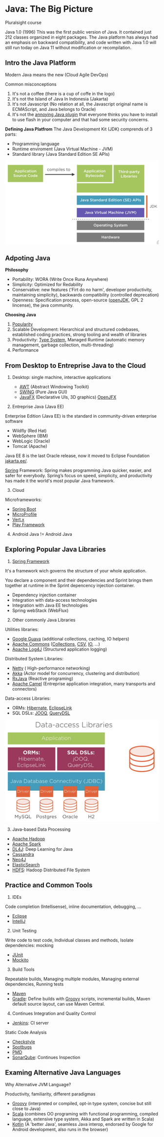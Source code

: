 # Java: The Big Picture

Pluralsight course

Java 1.0 (1996)
This was the first public version of Java. It contained just 212 classes organized in eight packages. The Java platform has always had an emphasis on backward compatibility, and code written with Java 1.0 will still run today on Java 11 without modification or recompilation.

## Intro the Java Platform

Modern Java means the new (Cloud Agile DevOps)

Common misconceptions

1. It's not a coffee (there is a cup of coffe in the logo)
2. It's not the Island of Java In Indonesia (Jakarta)
3. It's not Javascript (No relation at all, the Javascript original name is ECMAScript, and Java belongs to Oracle)
4. It's not the [annoying Java plugin](https://www.google.com/url?sa=i&url=https%3A%2F%2Fwww.youtube.com%2Fwatch%3Fv%3DtOOg68GT_Wk&psig=AOvVaw1pYvO-s9m5vL6jLagFCfGb&ust=1617138290396000&source=images&cd=vfe&ved=0CAIQjRxqFwoTCJiz3-Kz1u8CFQAAAAAdAAAAABAJ) that everyone thinks you have to install to use flash in your computer and that had some security concerns.

**Defining Java Platfrom**
The Java Development Kit (JDK) comprends of 3 parts:

- Programming language
- Runtime enviroment (Java Virtual Machine - JVM)
- Standard library (Java Standard Edition SE APIs)

![jdk.png](./jdk.png)

## Adpoting Java

**Philosophy**

- Portability: WORA (Write Once Runa Anywhere)
- Simplicity: Optimized for Redability
- Conservative: new features ('Firt do no harm', developer productivity, maintaining simplicity), backwards compatibility (controlled deprecation)
- Openness: Specification process, open-source ([openJDK](https://openjdk.java.net/), GPL 2 lincense), the java community.

**Choosing Java**

1. [Popularity](https://www.tiobe.com/tiobe-index/)
2. Scalable Development: Hierarchical and structured codebases, established coding practices, strong tooling and wealth of libraries
3. Productivity: [Type System](https://www.oreilly.com/library/view/java-in-a/9781449371296/ch04.html), Managed Runtime (automatic memory management, garbage collection, multi-threading)
4. Performance

## From Desktop to Entreprise Java to the Cloud

1. Desktop: single machine, interactive applications

   - [AWT](https://www.javatpoint.com/java-awt) (Abstract Windowing Toolkit)
   - [SWING](https://www.javatpoint.com/java-swing) (Pure Java GUI)
   - [JavaFX](https://www.javatpoint.com/javafx-tutorial) (Declarative UIs, 3D graphics) [OpenJFX](https://openjfx.io/)

2. Entreprise Java (Java EE)

Enterprise Edition (Java EE) is the standard in community-driven enterprise software

- Wildfly (Red Hat)
- WebSphere (IBM)
- WebLogic (Oracle)
- Tomcat (Apache)

Java EE 8 is the last Oracle release, now it moved to Eclipse Foundation [jakarta.ee/](https://jakarta.ee/).

[Spring](https://spring.io/) Framework: Spring makes programming Java quicker, easier, and safer for everybody. Spring’s focus on speed, simplicity, and productivity has made it the world's most popular Java framework.

3. Cloud

Microframeworks:

- [Spring Boot](https://spring.io/projects/spring-boot)
- [MicroProfile](https://microprofile.io/)
- [Vert.x](https://vertx.io/)
- [Play Framework](https://www.playframework.com/)

4. Android
   Java != Android Java

## Exploring Popular Java Libraries

1. [Spring Framework](https://spring.io/)

It's a framework wich governs the structure of your whole application.

You declare a component and their dependencies and Sprint brings them together at runtime in the Sprint depencency injection container.

- Dependency injection container
- Integration with data-access technologies
- Integration with Java EE technologies
- Spring webStack (WebFlux)

2. Other commonly Java Libraries

Utilities libraries:

- [Google Guava](https://guava.dev/) (additional collections, caching, IO helpers)
- [Apache Commons](https://commons.apache.org/) ([Collections](https://commons.apache.org/proper/commons-collections/), [CSV](https://commons.apache.org/proper/commons-csv/), [IO](https://commons.apache.org/proper/commons-io/), ...)
- [Apache Log4J](https://logging.apache.org/log4j/2.x/) (Structured application logging)

Distributed System Libraries:

- [Netty](https://netty.io/) ( High-performance networking)
- [Akka](https://akka.io/) (Actor model for concurrency, clustering and distribution)
- [RxJava](https://github.com/ReactiveX/RxJava) (Reactive programing)
- [Apache Camel](https://camel.apache.org/) (Entreprise application integration, many transports and connectors)

Data-access Libraries:

- ORMs: [Hibernate](https://hibernate.org/), [EclipseLink](https://www.eclipse.org/eclipselink/)
- SQL DSLs: [JOOQ](https://www.jooq.org/), [QueryDSL](http://www.querydsl.com/)

![data-access-libraries](./data-access-libraries.png)

3. Java-based Data Processing

- [Apache Hadoop](https://hadoop.apache.org/)
- [Apache Spark](https://spark.apache.org/)
- [DL4J](https://deeplearning4j.org/): Deep Learning for Java
- [Cassandra](https://cassandra.apache.org/)
- [Neo4J](https://neo4j.com/)
- [ElasticSearch](https://www.elastic.co/)
- [HDFS](https://hadoop.apache.org/docs/r1.2.1/hdfs_design.html): Hadoop Distributed File System

## Practice and Common Tools

1. IDEs

Code completion (Intellisense), inline documentation, debugging, ...

- [Eclipse](https://www.eclipse.org/ide/)
- [IntelliJ](https://www.jetbrains.com/idea/)

2. Unit Testing

Write code to test code, Individual classes and methods, Isolate dependencies: mocking

- [JUnit](https://junit.org/junit5/)
- [Mockito](https://site.mockito.org/)

3. Build Tools

Repeatable builds, Managing multiple modules, Managing external dependencies, Running tests

- [Maven](https://maven.apache.org/)
- [Gradle](https://gradle.org/): Define builds with [Groovy](https://groovy-lang.org/) scripts, incremental builds, Maven default source layout, can use Maven Central.

4. Continues Integration and Quality Control

- [Jenkins](https://www.jenkins.io/): CI server

Static Code Analysis

- [Checkstyle](https://checkstyle.sourceforge.io/)
- [Spotbugs](https://spotbugs.github.io/)
- [PMD](https://pmd.github.io/)
- [SonarQube](https://www.sonarqube.org): Continues Inspection

## Examing Alternative Java Languages

Why Alternative JVM Language?

Productivity, familiarity, different paradigmas

- [Groovy](https://groovy-lang.org) (interpreted or compiled, opt-in type system, concise but still close to Java)
- [Scala](https://www.scala-lang.org/) (combines OO programing with functional programming, compiled language, extensive type system, Akka and Spark are written in Scala)
- [Kotlin](https://kotlinlang.org/) (A 'better Java', seamless Java interop, endorsed by Google for Android development, also runs in the browser)
